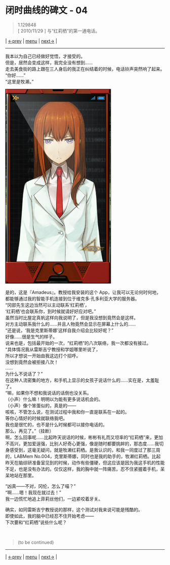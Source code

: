 # 闭时曲线的碑文 - 04
> 1.129848  
> [ 2010/11/29 ] 与“红莉栖”的第一通电话。  

| [←prev](./0008) | [menu](../) | [next→](./0010) |

---

我本以为自己已经做好觉悟，才接受的。  
但是，居然会变成这样，我完全没有想到……  
走去美食街的路上跟在三人身后的我正在纠结着的时候，电话铃声突然响了起来。  
“你好……”  
“这里是牧濑。”  

![](../static/image/0008-1.png)

是的，这是『Amadeus』。教授给我安装的这个 App，让我可以无论何时何地，都能够通过我的智能手机连接到位于维克多·孔多利亚大学的服务器。  
“冈部先生这边当然可以主动联系‘红莉栖’，  
 ‘红莉栖’也会联系你，到时候就请好好应对吧。”  
虽然当时比屋定真帆这样向我说明了，但是我没想到竟然会是这样。  
对方主动联系我什么的……并且人物竟然会显示在屏幕上什么的……  
“还是说，‘我是克里斯蒂娜’这样自我介绍会比较好呢？”  
好像……很是生气的样子。  
说来也是，包括最开始的一次，“红莉栖”的八次联络，我一次都没有接过。  
“具体情况我从雷斯吉宁教授和学姐哪里听说了，  
 所以才想说一开始由我这边打个招呼。  
 没想到竟然会被拒接八次！  
 ……  
 为什么不说话了？”  
在这种人流密集的地方，和手机上显示的女孩子说话什么的……实在是，太羞耻了。  
“嘛，如果你不想和我说话的话倒也没关系。  
 （小声）什么嘛！明明以为能有更多说话机会的。  
 （小声）像个笨蛋似的，真是的——  
 咳咳，不管怎么说，在测试过程中我和你一直是联系在一起的。  
 等你心情好的时候就联络我吧。  
 我也是很忙的，也不是什么时候都可以接你电话的。  
 那么，再见了。”（挂断）  
啊，怎么回事呢……比起昨天说话的时候，彬彬有礼而又坦率的“红莉栖”来，更加不高兴，更加爱逞强，比别人好奇心更强，像是随时都要挑衅的，那态度……我切身感受到，这毫无疑问，就是牧濑红莉栖。是我认识的，和我一同度过了那三周的，LABMem No.004，克里斯蒂娜，同时也是我的助手的，牧濑红莉栖。比起昨天在脑综研准备室见到的时候，动作有些僵硬，但这应该是因为我这手机的性能不足，也是没有办法的。仅仅这样，我的胸中就一阵痛苦。忍不住紧握着手机，呆呆地站在那里。  

“凶真——不对，冈伦，怎么了喵？”  
“啊……嗯！我现在就过去！”  
我一边慌忙地追上菲莉丝他们，一边紧咬着牙关。  

确实，如同雷斯吉宁教授说的那样，这个测试对我来说可能是残酷的。  
即使如此，我的脑中已经忍不住开始考虑——  
下次要和“红莉栖”说些什么呢？  


<br/>

> (to be continued)
---

| [←prev](./0008) | [menu](../) | [next→](./0010) |

